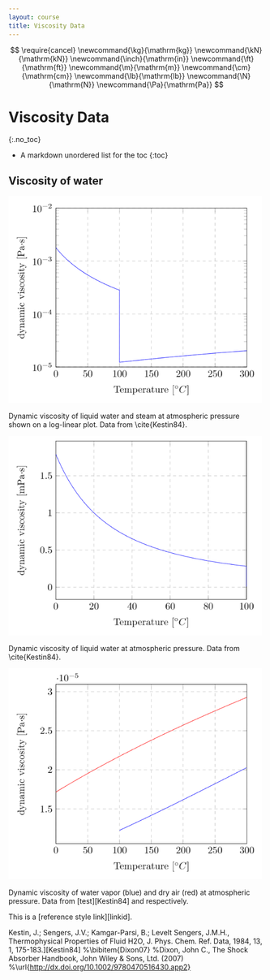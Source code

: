 ```yaml
---
layout: course
title: Viscosity Data
---
```


$$
\require{cancel}
\newcommand{\kg}{\mathrm{kg}}
\newcommand{\kN}{\mathrm{kN}}
\newcommand{\inch}{\mathrm{in}}
\newcommand{\ft}{\mathrm{ft}}
\newcommand{\m}{\mathrm{m}}
\newcommand{\cm}{\mathrm{cm}}
\newcommand{\lb}{\mathrm{lb}}
\newcommand{\N}{\mathrm{N}}
\newcommand{\Pa}{\mathrm{Pa}}
$$

# Viscosity Data
{:.no_toc}

* A markdown unordered list for the toc
{:toc}

## Viscosity of water

<div class="photo" style="width: 500px;">
  <img src="img\VisWaterSteam.png" alt="Dynamic viscosity of liquid water and steam.">
  <p>
  Dynamic viscosity of liquid water and steam at atmospheric pressure shown on a log-linear plot.  Data from \cite{Kestin84}.  </p>
</div>

<div class="photo" style="width: 500px;">
  <img src="img\VisWater.png" alt="Dynamic viscosity of liquid water.">
  <p>
  Dynamic viscosity of liquid water at atmospheric pressure.  Data from \cite{Kestin84}.
  </p>
</div>

<div class="photo" style="width: 500px;">
  <img src="img\VisSteam.png" alt="Dynamic viscosity of liquid water and water-vapor.">
  <p>
  Dynamic viscosity of water vapor (blue) and dry air (red) at atmospheric pressure.  Data from [test][Kestin84] and respectively.
  </p>
</div>

This is a [reference style link][linkid].

Kestin, J.; Sengers, J.V.; Kamgar-Parsi, B.; Levelt Sengers, J.M.H., Thermophysical Properties of Fluid H2O, J. Phys. Chem. Ref. Data, 1984, 13, 1, 175-183.][Kestin84]
%\bibitem{Dixon07}
%Dixon, John C., The Shock Absorber Handbook, John Wiley \& Sons, Ltd. (2007)
%\url{http://dx.doi.org/10.1002/9780470516430.app2}
